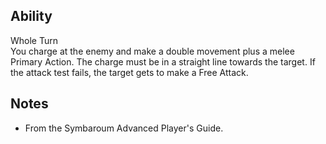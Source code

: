 ## Ability
Whole Turn<br>You charge at the enemy and make a double movement plus a melee Primary Action. The charge must be in a straight line towards the target. If the attack test fails, the target gets to make a Free Attack.
## Notes
* From the Symbaroum Advanced Player's Guide.
